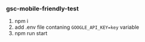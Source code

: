 ### gsc-mobile-friendly-test

1. npm i
2. add .env file contaning `GOOGLE_API_KEY=key` variable
3. npm run start
